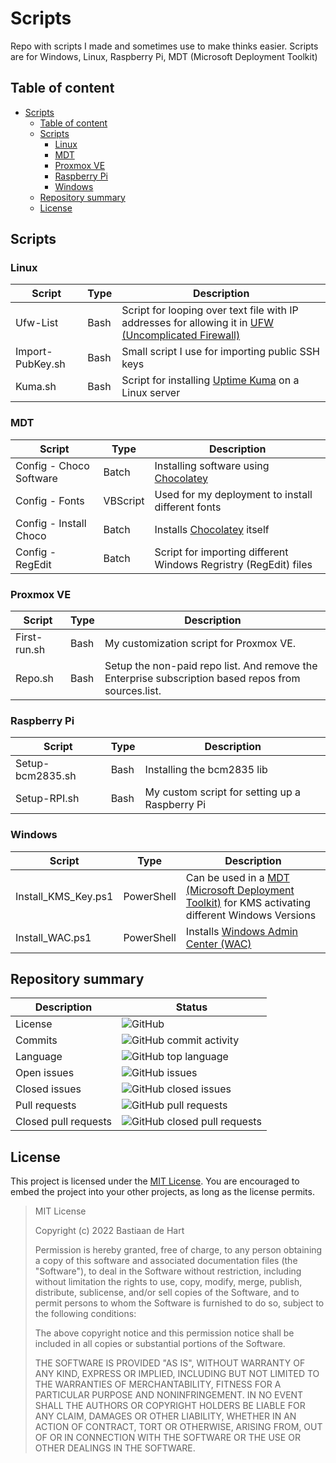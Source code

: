 # Scripts
Repo with scripts I made and sometimes use to make thinks easier. Scripts are for Windows, Linux, Raspberry Pi, MDT (Microsoft Deployment Toolkit)

## Table of content
- [Scripts](#scripts)
  - [Table of content](#table-of-content)
  - [Scripts](#scripts-1)
    - [Linux](#linux)
    - [MDT](#mdt)
    - [Proxmox VE](#proxmox-ve)
    - [Raspberry Pi](#raspberry-pi)
    - [Windows](#windows)
  - [Repository summary](#repository-summary)
  - [License](#license)

## Scripts

### Linux

Script | Type | Description
---- | ----- | -----
Ufw-List | Bash | Script for looping over text file with IP addresses for allowing it in [UFW (Uncomplicated Firewall)](https://help.ubuntu.com/community/UFW)
Import-PubKey.sh | Bash | Small script I use for importing public SSH keys
Kuma.sh | Bash | Script for installing [Uptime Kuma](https://github.com/louislam/uptime-kuma) on a Linux server

### MDT

Script | Type | Description
---- | ----- | -----
Config - Choco Software | Batch | Installing software using [Chocolatey](https://chocolatey.org/) 
Config - Fonts | VBScript | Used for my deployment to install different fonts
Config - Install Choco | Batch | Installs [Chocolatey](https://chocolatey.org/) itself
Config - RegEdit | Batch | Script for importing different Windows Regristry (RegEdit) files

### Proxmox VE

Script | Type | Description
---- | ----- | -----
First-run.sh | Bash | My customization script for Proxmox VE.
Repo.sh | Bash | Setup the non-paid repo list. And remove the Enterprise subscription based repos from sources.list.

### Raspberry Pi

Script | Type | Description
---- | ----- | -----
Setup-bcm2835.sh | Bash | Installing the bcm2835 lib
Setup-RPI.sh | Bash | My custom script for setting up a Raspberry Pi

### Windows

Script | Type | Description
---- | ----- | -----
Install_KMS_Key.ps1 | PowerShell | Can be used in a [MDT (Microsoft Deployment Toolkit)](https://www.microsoft.com/en-us/download/details.aspx?id=54259) for KMS activating different Windows Versions
Install_WAC.ps1 | PowerShell | Installs [Windows Admin Center (WAC)](https://www.microsoft.com/en-us/windows-server/windows-admin-center)

## Repository summary

Description | Status
---- | ------
License | ![GitHub](https://img.shields.io/github/license/Bastiaantjuhh/Scripts)
Commits | ![GitHub commit activity](https://img.shields.io/github/commit-activity/m/Bastiaantjuhh/Scripts)
Language | ![GitHub top language](https://img.shields.io/github/languages/top/Bastiaantjuhh/Scripts)
Open issues | ![GitHub issues](https://img.shields.io/github/issues/Bastiaantjuhh/Scripts)
Closed issues | ![GitHub closed issues](https://img.shields.io/github/issues-closed/Bastiaantjuhh/Scripts)
Pull requests | ![GitHub pull requests](https://img.shields.io/github/issues-pr-raw/Bastiaantjuhh/Scripts)
Closed pull requests | ![GitHub closed pull requests](https://img.shields.io/github/issues-pr-closed-raw/Bastiaantjuhh/Scripts)

## License
This project is licensed under the [MIT License](https://github.com/Bastiaantjuhh/Scripts/blob/main/LICENSE). You are encouraged to embed the project into your other projects, as long as the license permits.

> MIT License
> 
> Copyright (c) 2022 Bastiaan de Hart
> 
> Permission is hereby granted, free of charge, to any person obtaining
> a copy of this software and associated documentation files (the
> "Software"), to deal in the Software without restriction, including
> without limitation the rights to use, copy, modify, merge, publish,
> distribute, sublicense, and/or sell copies of the Software, and to
> permit persons to whom the Software is furnished to do so, subject to
> the following conditions:
> 
> The above copyright notice and this permission notice shall be
> included in all copies or substantial portions of the Software.
> 
> THE SOFTWARE IS PROVIDED "AS IS", WITHOUT WARRANTY OF ANY KIND,
> EXPRESS OR IMPLIED, INCLUDING BUT NOT LIMITED TO THE WARRANTIES OF
> MERCHANTABILITY, FITNESS FOR A PARTICULAR PURPOSE AND NONINFRINGEMENT.
> IN NO EVENT SHALL THE AUTHORS OR COPYRIGHT HOLDERS BE LIABLE FOR ANY
> CLAIM, DAMAGES OR OTHER LIABILITY, WHETHER IN AN ACTION OF CONTRACT,
> TORT OR OTHERWISE, ARISING FROM, OUT OF OR IN CONNECTION WITH THE
> SOFTWARE OR THE USE OR OTHER DEALINGS IN THE SOFTWARE.
